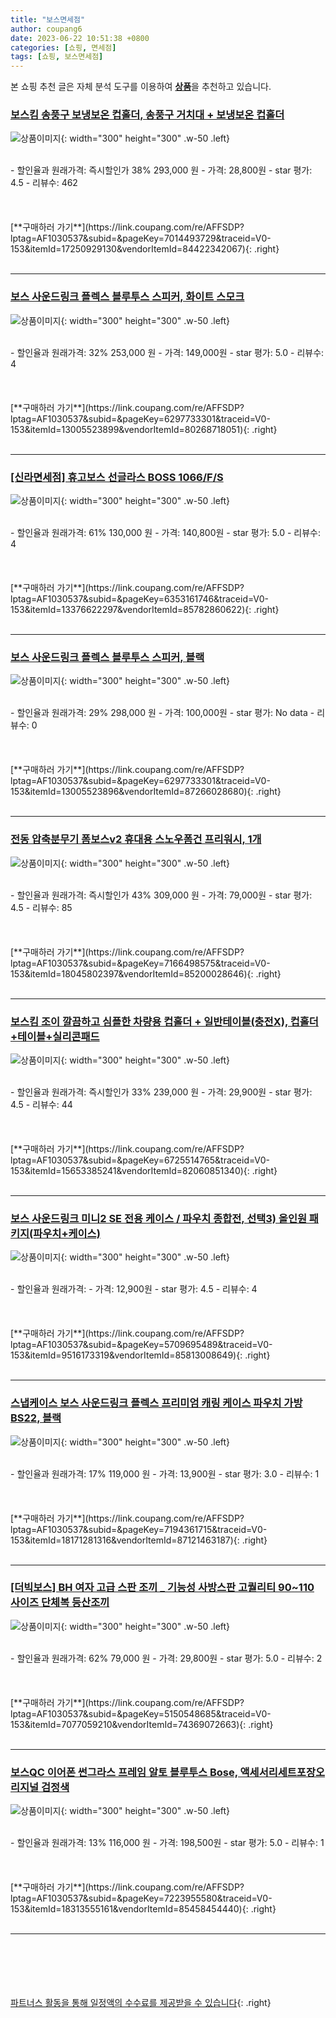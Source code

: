 ```yaml
---
title: "보스면세점"
author: coupang6
date: 2023-06-22 10:51:38 +0800
categories: [쇼핑, 면세점]
tags: [쇼핑, 보스면세점]
---
```


본 쇼핑 추천 글은 자체 분석 도구를 이용하여 [**상품**](https://link.coupang.com/a/bao1ui)을 추천하고 있습니다.

### [보스킴 송풍구 보냉보온 컵홀더, 송풍구 거치대 + 보냉보온 컵홀더](https://link.coupang.com/re/AFFSDP?lptag=AF1030537&subid=&pageKey=7014493729&traceid=V0-153&itemId=17250929130&vendorItemId=84422342067)

![상품이미지](https://thumbnail10.coupangcdn.com/thumbnails/remote/230x230ex/image/vendor_inventory/1000/4eaa0edb59b6f6b05f23d2571ce125e006cc155046b39573f3282645ba0b.jpg){: width="300" height="300" .w-50 .left}


<br>
- 할인율과 원래가격: 즉시할인가 38%  293,000   원
- 가격: 28,800원
- star 평가: 4.5
- 리뷰수: 462
<br>
<br>
<br>
<br>
[**구매하러 가기**](https://link.coupang.com/re/AFFSDP?lptag=AF1030537&subid=&pageKey=7014493729&traceid=V0-153&itemId=17250929130&vendorItemId=84422342067){: .right}
<br>
<br>

---

### [보스 사운드링크 플렉스 블루투스 스피커, 화이트 스모크](https://link.coupang.com/re/AFFSDP?lptag=AF1030537&subid=&pageKey=6297733301&traceid=V0-153&itemId=13005523899&vendorItemId=80268718051)

![상품이미지](https://thumbnail8.coupangcdn.com/thumbnails/remote/230x230ex/image/retail/images/8048918718905718-41d7251b-d3ee-4b20-9c3c-17d3b9d3efc1.jpg){: width="300" height="300" .w-50 .left}


<br>
- 할인율과 원래가격: 32%  253,000   원
- 가격: 149,000원
- star 평가: 5.0
- 리뷰수: 4
<br>
<br>
<br>
<br>
[**구매하러 가기**](https://link.coupang.com/re/AFFSDP?lptag=AF1030537&subid=&pageKey=6297733301&traceid=V0-153&itemId=13005523899&vendorItemId=80268718051){: .right}
<br>
<br>

---

### [[신라면세점] 휴고보스 선글라스 BOSS 1066/F/S](https://link.coupang.com/re/AFFSDP?lptag=AF1030537&subid=&pageKey=6353161746&traceid=V0-153&itemId=13376622297&vendorItemId=85782860622)

![상품이미지](https://thumbnail9.coupangcdn.com/thumbnails/remote/230x230ex/image/vendor_inventory/323d/3d0fc2469df8d8ba5fb07617666cb53b5f74a6a260ed93cea10480de280b.jpg){: width="300" height="300" .w-50 .left}


<br>
- 할인율과 원래가격: 61%  130,000   원
- 가격: 140,800원
- star 평가: 5.0
- 리뷰수: 4
<br>
<br>
<br>
<br>
[**구매하러 가기**](https://link.coupang.com/re/AFFSDP?lptag=AF1030537&subid=&pageKey=6353161746&traceid=V0-153&itemId=13376622297&vendorItemId=85782860622){: .right}
<br>
<br>

---

### [보스 사운드링크 플렉스 블루투스 스피커, 블랙](https://link.coupang.com/re/AFFSDP?lptag=AF1030537&subid=&pageKey=6297733301&traceid=V0-153&itemId=13005523896&vendorItemId=87266028680)

![상품이미지](https://thumbnail7.coupangcdn.com/thumbnails/remote/230x230ex/image/vendor_inventory/d5e2/3989262d7ed27f41f0619fc74d046598555b49babfbd74aac1257edb1bdf.jpg){: width="300" height="300" .w-50 .left}


<br>
- 할인율과 원래가격: 29%  298,000   원
- 가격: 100,000원
- star 평가: No data
- 리뷰수: 0
<br>
<br>
<br>
<br>
[**구매하러 가기**](https://link.coupang.com/re/AFFSDP?lptag=AF1030537&subid=&pageKey=6297733301&traceid=V0-153&itemId=13005523896&vendorItemId=87266028680){: .right}
<br>
<br>

---

### [전동 압축분무기 폼보스v2 휴대용 스노우폼건 프리워시, 1개](https://link.coupang.com/re/AFFSDP?lptag=AF1030537&subid=&pageKey=7166498575&traceid=V0-153&itemId=18045802397&vendorItemId=85200028646)

![상품이미지](https://thumbnail7.coupangcdn.com/thumbnails/remote/230x230ex/image/vendor_inventory/9e82/4275a754a19f0b813824a8bdf566599f09489e4a3f5a02bbc8502f323b70.jpg){: width="300" height="300" .w-50 .left}


<br>
- 할인율과 원래가격: 즉시할인가 43%  309,000   원
- 가격: 79,000원
- star 평가: 4.5
- 리뷰수: 85
<br>
<br>
<br>
<br>
[**구매하러 가기**](https://link.coupang.com/re/AFFSDP?lptag=AF1030537&subid=&pageKey=7166498575&traceid=V0-153&itemId=18045802397&vendorItemId=85200028646){: .right}
<br>
<br>

---

### [보스킴 조이 깔끔하고 심플한 차량용 컵홀더 + 일반테이블(충전X), 컵홀더+테이블+실리콘패드](https://link.coupang.com/re/AFFSDP?lptag=AF1030537&subid=&pageKey=6725514765&traceid=V0-153&itemId=15653385241&vendorItemId=82060851340)

![상품이미지](https://thumbnail8.coupangcdn.com/thumbnails/remote/230x230ex/image/vendor_inventory/b813/e878db6601e18f1853f70ddfdbecf8cc74e150eb888b50b27072a97e9c94.jpg){: width="300" height="300" .w-50 .left}


<br>
- 할인율과 원래가격: 즉시할인가 33%  239,000   원
- 가격: 29,900원
- star 평가: 4.5
- 리뷰수: 44
<br>
<br>
<br>
<br>
[**구매하러 가기**](https://link.coupang.com/re/AFFSDP?lptag=AF1030537&subid=&pageKey=6725514765&traceid=V0-153&itemId=15653385241&vendorItemId=82060851340){: .right}
<br>
<br>

---

### [보스 사운드링크 미니2 SE 전용 케이스 / 파우치 종합전, 선택3) 올인원 패키지(파우치+케이스)](https://link.coupang.com/re/AFFSDP?lptag=AF1030537&subid=&pageKey=5709695489&traceid=V0-153&itemId=9516173319&vendorItemId=85813008649)

![상품이미지](https://thumbnail9.coupangcdn.com/thumbnails/remote/230x230ex/image/vendor_inventory/84ae/d589cdb7cf9c679aafe4aa5b6074e77821aa43084689cd485eb74613ab3f.jpg){: width="300" height="300" .w-50 .left}


<br>
- 할인율과 원래가격: 
- 가격: 12,900원
- star 평가: 4.5
- 리뷰수: 4
<br>
<br>
<br>
<br>
[**구매하러 가기**](https://link.coupang.com/re/AFFSDP?lptag=AF1030537&subid=&pageKey=5709695489&traceid=V0-153&itemId=9516173319&vendorItemId=85813008649){: .right}
<br>
<br>

---

### [스냅케이스 보스 사운드링크 플렉스 프리미엄 캐링 케이스 파우치 가방 BS22, 블랙](https://link.coupang.com/re/AFFSDP?lptag=AF1030537&subid=&pageKey=7194361715&traceid=V0-153&itemId=18171281316&vendorItemId=87121463187)

![상품이미지](https://thumbnail7.coupangcdn.com/thumbnails/remote/230x230ex/image/vendor_inventory/2245/87217c2ec5084cedc5914e33abf0b6f767400f56039da86c1200c381471e.jpg){: width="300" height="300" .w-50 .left}


<br>
- 할인율과 원래가격: 17%  119,000   원
- 가격: 13,900원
- star 평가: 3.0
- 리뷰수: 1
<br>
<br>
<br>
<br>
[**구매하러 가기**](https://link.coupang.com/re/AFFSDP?lptag=AF1030537&subid=&pageKey=7194361715&traceid=V0-153&itemId=18171281316&vendorItemId=87121463187){: .right}
<br>
<br>

---

### [[더빅보스] BH 여자 고급 스판 조끼 _ 기능성 사방스판 고퀄리티 90~110 사이즈 단체복 등산조끼](https://link.coupang.com/re/AFFSDP?lptag=AF1030537&subid=&pageKey=5150548685&traceid=V0-153&itemId=7077059210&vendorItemId=74369072663)

![상품이미지](https://thumbnail6.coupangcdn.com/thumbnails/remote/230x230ex/image/vendor_inventory/5259/6f73565da23822d36b07255269138e13a5d530a3a873ee229d37591cac1b.jpg){: width="300" height="300" .w-50 .left}


<br>
- 할인율과 원래가격: 62%  79,000   원
- 가격: 29,800원
- star 평가: 5.0
- 리뷰수: 2
<br>
<br>
<br>
<br>
[**구매하러 가기**](https://link.coupang.com/re/AFFSDP?lptag=AF1030537&subid=&pageKey=5150548685&traceid=V0-153&itemId=7077059210&vendorItemId=74369072663){: .right}
<br>
<br>

---

### [보스QC 이어폰 썬그라스 프레임 알토 블루투스 Bose, 액세서리세트포장오리지널 검정색](https://link.coupang.com/re/AFFSDP?lptag=AF1030537&subid=&pageKey=7223955580&traceid=V0-153&itemId=18313555161&vendorItemId=85458454440)

![상품이미지](https://thumbnail9.coupangcdn.com/thumbnails/remote/230x230ex/image/vendor_inventory/2ca8/4367fd8a971e194a1874fb2c31539b7ccd5d3d6cb36c0262c2410d0fbdc8.png){: width="300" height="300" .w-50 .left}


<br>
- 할인율과 원래가격: 13%  116,000   원
- 가격: 198,500원
- star 평가: 5.0
- 리뷰수: 1
<br>
<br>
<br>
<br>
[**구매하러 가기**](https://link.coupang.com/re/AFFSDP?lptag=AF1030537&subid=&pageKey=7223955580&traceid=V0-153&itemId=18313555161&vendorItemId=85458454440){: .right}
<br>
<br>

---
<br><br><br><br><br> [파트너스 활동을 통해 일정액의 수수료를 제공받을 수 있습니다](https://link.coupang.com/a/bao1ui){: .right}